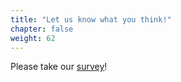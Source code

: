 ```yaml
---
title: "Let us know what you think!"
chapter: false
weight: 62
---
```


Please take our [survey](https://pt.surveymonkey.com/r/XFMT2JC)!
